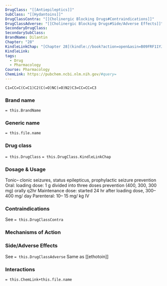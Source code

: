 ```yaml
---
DrugClass: "[[Antiepileptics]]"
SubClass: "[[Hydantoins]]"
DrugClassContra: "[[Cholinergic Blocking Drugs#Contraindications]]"
DrugClassAdverse: "[[Cholinergic Blocking Drugs#Side/Adverse Effects]]"
SecondaryDrugClass: 
SecondarySubClass: 
BrandName: Dilantin
Chapter: "28"
KindleLinkChap: "[Chapter 28](kindle://book?action=open&asin=B09FRF11YJ&location=14677)"
KindleLink: 
tags:
  - Drug
  - Pharmacology
Course: Pharmacology
ChemLink: https://pubchem.ncbi.nlm.nih.gov/#query=
---
```

```smiles
C1=CC=C(C=C1)C2(C(=O)NC(=O)N2)C3=CC=CC=C3
```

### Brand name
`= this.BrandName`

### Generic name
`= this.file.name`

### Drug class 
`= this.DrugClass`
	`= this.DrugClass.KindleLinkChap`

### Dosage & Usage
Tonic– clonic seizures, status epilepticus, prophylactic seizure prevention
Oral: loading dose: 1 g divided into three doses prevention (400, 300, 300 mg) orally q2hr 
Maintenance dose: started 24 hr after loading dose, 300– 400 mg/ day Parenteral: 10– 15 mg/ kg IV
### Contraindications
See `= this.DrugClassContra`

### Mechanisms of Action

### Side/Adverse Effects
See `= this.DrugClassAdverse`
Same as [[ethotoin]]
### Interactions

`= this.ChemLink+this.file.name`

